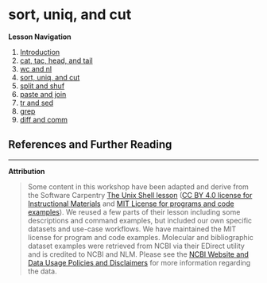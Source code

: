 # sort, uniq, and cut

**Lesson Navigation**

  1. [Introduction](https://github.com/vfscalfani/UALIB_Workshops/blob/master/02_Unix2_fall_2021/01_Unix2_Introduction.md)
  2. [cat, tac, head, and tail](https://github.com/vfscalfani/UALIB_Workshops/blob/master/02_Unix2_fall_2021/02_Unix2_cat_tac_head_tail.md)
  3. [wc and nl](https://github.com/vfscalfani/UALIB_Workshops/blob/master/02_Unix2_fall_2021/03_Unix2_wc_and_nl.md)
  4. [sort, uniq, and cut](https://github.com/vfscalfani/UALIB_Workshops/blob/master/02_Unix2_fall_2021/04_Unix2_sort_uniq_cut.md)
  5. [split and shuf](https://github.com/vfscalfani/UALIB_Workshops/blob/master/02_Unix2_fall_2021/05_Unix2_split_and_shuf.md)
  6. [paste and join](https://github.com/vfscalfani/UALIB_Workshops/blob/master/02_Unix2_fall_2021/06_Unix2_paste_and_join.md)
  7. [tr and sed](https://github.com/vfscalfani/UALIB_Workshops/blob/master/02_Unix2_fall_2021/07_Unix2_tr_and_sed.md)
  8. [grep](https://github.com/vfscalfani/UALIB_Workshops/blob/master/02_Unix2_fall_2021/08_Unix2_grep.md)
  9. [diff and comm](https://github.com/vfscalfani/UALIB_Workshops/blob/master/02_Unix2_fall_2021/09_Unix2_diff_and_comm.md)



















## References and Further Reading










---

**Attribution**

> Some content in this workshop have been adapted and derive from the Software Carpentry [The Unix Shell lesson](https://software-carpentry.org/lessons/) ([CC BY 4.0 license for Instructional Materials](http://swcarpentry.github.io/shell-novice/LICENSE.html) and [MIT License for programs and code examples](http://swcarpentry.github.io/shell-novice/LICENSE.html)). We reused a few parts of their lesson including some descriptions and command examples, but included our own specific datasets and use-case workflows. We have maintained the MIT license for program and code examples. Molecular and bibliographic dataset examples were retrieved from NCBI via their EDirect utility and is credited to NCBI and NLM. Please see the [NCBI Website and Data Usage Policies and Disclaimers](https://www.ncbi.nlm.nih.gov/home/about/policies/) for more information regarding the data.

